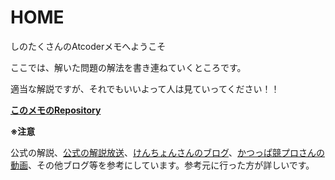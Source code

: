 # HOME

しのたくさんのAtcoderメモへようこそ

ここでは、解いた問題の解法を書き連ねていくところです。

適当な解説ですが、それでもいいよって人は見ていってください！！

[**このメモのRepository**](https://github.com/ShinoTakusan/Atcoder)

**※注意**

公式の解説、[公式の解説放送](https://www.youtube.com/channel/UCtG3StnbhxHxXfE6Q4cPZwQ)、[けんちょんさんのブログ](https://drken1215.hatenablog.com/)、[かつっぱ競プロさんの動画](https://www.youtube.com/channel/UCqqeYOh1gk_TJ16sxazWhUg)、その他ブログ等を参考にしています。参考元に行った方が詳しいです。